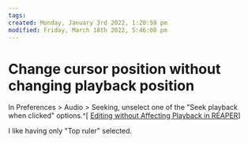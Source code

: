```yaml
---
tags: 
created: Monday, January 3rd 2022, 1:20:59 pm
modified: Friday, March 18th 2022, 5:46:08 pm
---
```


# Change cursor position without changing playback position
In Preferences > Audio > Seeking, unselect one of the "Seek playback when clicked" options.^[ [Editing without Affecting Playback in REAPER](https://www.youtube.com/watch?v=_V-YJjnCOjs)] 

I like having only "Top ruler" selected.